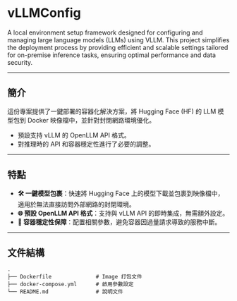 # vLLMConfig

A local environment setup framework designed for configuring and managing large language models (LLMs) using VLLM. This project simplifies the deployment process by providing efficient and scalable settings tailored for on-premise inference tasks, ensuring optimal performance and data security.

---

## 簡介

這份專案提供了一鍵部署的容器化解決方案，將 Hugging Face (HF) 的 LLM 模型包到 Docker 映像檔中，並針對封閉網路環境優化。

- 預設支持 vLLM 的 OpenLLM API 格式。
- 對推理時的 API 和容器穩定性進行了必要的調整。

---

## 特點

- **🛠️ 一鍵模型包裹**：快速將 Hugging Face 上的模型下載並包裹到映像檔中，適用於無法直接訪問外部網路的封閉環境。
- **🌐 預設 OpenLLM API 格式**：支持與 vLLM API 的即時集成，無需額外設定。
- **🚦 容器穩定性保障**：配置相關參數，避免容器因過量請求導致的服務中斷。

---

## 文件結構

```
.
├── Dockerfile              # Image 打包文件
├── docker-compose.yml      # 啟用參數設定
└── README.md               # 說明文件
```
